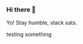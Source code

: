 ### Hi there 👋

Yo!
Stay humble, stack sats.

testing something
<!-- ![JGMontoya's GitHub stats](https://github-readme-stats.vercel.app/api?username=jgmontoya&show_icons=true&theme=github_dark&count_private=true) -->

<!--
**jgmontoya/jgmontoya** is a ✨ _special_ ✨ repository because its `README.md` (this file) appears on your GitHub profile.

Here are some ideas to get you started:

- 🔭 I’m currently working on ...
- 🌱 I’m currently learning ...
- 👯 I’m looking to collaborate on ...
- 🤔 I’m looking for help with ...
- 💬 Ask me about ...
- 📫 How to reach me: ...
- 😄 Pronouns: ...
- ⚡ Fun fact: ...
-->
